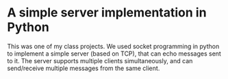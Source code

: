 # A simple server implementation in Python
This was one of my class projects. We used socket programming in python to implement a simple server (based on TCP), that can echo messages sent to it. The server supports multiple clients simultaneously, and can send/receive multiple messages from the same client.
